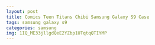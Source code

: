 ```yaml
---
layout: post
title: Comics Teen Titans Chibi Samsung Galaxy S9 Case
tags: samsung galaxy s9
categories: samsung
img: 1IQ_ME33jllgdQeE2YZbp1UTqtqQTIYMP
---
```

